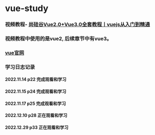 # vue-study
### 视频教程- [尚硅谷Vue2.0+Vue3.0全套教程丨vuejs从入门到精通 ](https://www.bilibili.com/video/BV1Zy4y1K7SH)
### 视频教程中使用的是vue2, 后续章节中有vue3。

### [vue官网](https://cn.vuejs.org/guide/quick-start.html)

### 学习日志记录
#### 2022.11.14 p22 完成观看和学习
#### 2022.11.15 p24 完成观看和学习
#### 2022.11.17 p25 完成观看和学习
#### 2022.12.10 p28 正在观看和学习
#### 2022.12.29 p33 正在观看和学习
